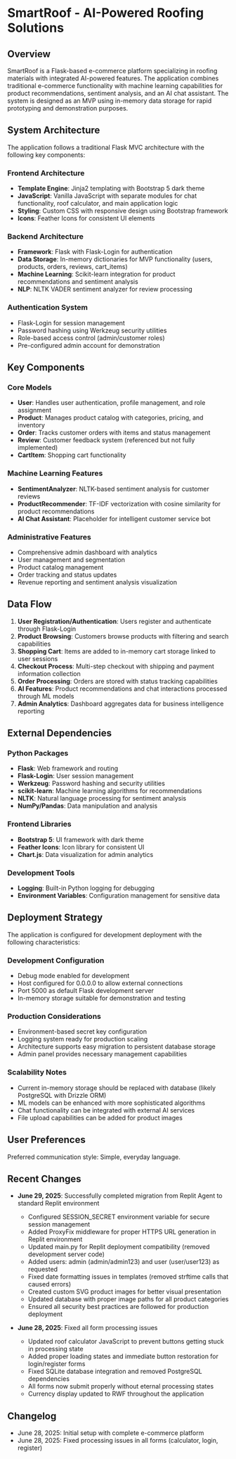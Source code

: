 # SmartRoof - AI-Powered Roofing Solutions

## Overview

SmartRoof is a Flask-based e-commerce platform specializing in roofing materials with integrated AI-powered features. The application combines traditional e-commerce functionality with machine learning capabilities for product recommendations, sentiment analysis, and an AI chat assistant. The system is designed as an MVP using in-memory data storage for rapid prototyping and demonstration purposes.

## System Architecture

The application follows a traditional Flask MVC architecture with the following key components:

### Frontend Architecture
- **Template Engine**: Jinja2 templating with Bootstrap 5 dark theme
- **JavaScript**: Vanilla JavaScript with separate modules for chat functionality, roof calculator, and main application logic
- **Styling**: Custom CSS with responsive design using Bootstrap framework
- **Icons**: Feather Icons for consistent UI elements

### Backend Architecture
- **Framework**: Flask with Flask-Login for authentication
- **Data Storage**: In-memory dictionaries for MVP functionality (users, products, orders, reviews, cart_items)
- **Machine Learning**: Scikit-learn integration for product recommendations and sentiment analysis
- **NLP**: NLTK VADER sentiment analyzer for review processing

### Authentication System
- Flask-Login for session management
- Password hashing using Werkzeug security utilities
- Role-based access control (admin/customer roles)
- Pre-configured admin account for demonstration

## Key Components

### Core Models
- **User**: Handles user authentication, profile management, and role assignment
- **Product**: Manages product catalog with categories, pricing, and inventory
- **Order**: Tracks customer orders with items and status management
- **Review**: Customer feedback system (referenced but not fully implemented)
- **CartItem**: Shopping cart functionality

### Machine Learning Features
- **SentimentAnalyzer**: NLTK-based sentiment analysis for customer reviews
- **ProductRecommender**: TF-IDF vectorization with cosine similarity for product recommendations
- **AI Chat Assistant**: Placeholder for intelligent customer service bot

### Administrative Features
- Comprehensive admin dashboard with analytics
- User management and segmentation
- Product catalog management
- Order tracking and status updates
- Revenue reporting and sentiment analysis visualization

## Data Flow

1. **User Registration/Authentication**: Users register and authenticate through Flask-Login
2. **Product Browsing**: Customers browse products with filtering and search capabilities
3. **Shopping Cart**: Items are added to in-memory cart storage linked to user sessions
4. **Checkout Process**: Multi-step checkout with shipping and payment information collection
5. **Order Processing**: Orders are stored with status tracking capabilities
6. **AI Features**: Product recommendations and chat interactions processed through ML models
7. **Admin Analytics**: Dashboard aggregates data for business intelligence reporting

## External Dependencies

### Python Packages
- **Flask**: Web framework and routing
- **Flask-Login**: User session management
- **Werkzeug**: Password hashing and security utilities
- **scikit-learn**: Machine learning algorithms for recommendations
- **NLTK**: Natural language processing for sentiment analysis
- **NumPy/Pandas**: Data manipulation and analysis

### Frontend Libraries
- **Bootstrap 5**: UI framework with dark theme
- **Feather Icons**: Icon library for consistent UI
- **Chart.js**: Data visualization for admin analytics

### Development Tools
- **Logging**: Built-in Python logging for debugging
- **Environment Variables**: Configuration management for sensitive data

## Deployment Strategy

The application is configured for development deployment with the following characteristics:

### Development Configuration
- Debug mode enabled for development
- Host configured for 0.0.0.0 to allow external connections
- Port 5000 as default Flask development server
- In-memory storage suitable for demonstration and testing

### Production Considerations
- Environment-based secret key configuration
- Logging system ready for production scaling
- Architecture supports easy migration to persistent database storage
- Admin panel provides necessary management capabilities

### Scalability Notes
- Current in-memory storage should be replaced with database (likely PostgreSQL with Drizzle ORM)
- ML models can be enhanced with more sophisticated algorithms
- Chat functionality can be integrated with external AI services
- File upload capabilities can be added for product images

## User Preferences

Preferred communication style: Simple, everyday language.

## Recent Changes

- **June 29, 2025**: Successfully completed migration from Replit Agent to standard Replit environment
  - Configured SESSION_SECRET environment variable for secure session management
  - Added ProxyFix middleware for proper HTTPS URL generation in Replit environment
  - Updated main.py for Replit deployment compatibility (removed development server code)
  - Added users: admin (admin/admin123) and user (user/user123) as requested
  - Fixed date formatting issues in templates (removed strftime calls that caused errors)
  - Created custom SVG product images for better visual presentation
  - Updated database with proper image paths for all product categories
  - Ensured all security best practices are followed for production deployment

- **June 28, 2025**: Fixed all form processing issues
  - Updated roof calculator JavaScript to prevent buttons getting stuck in processing state
  - Added proper loading states and immediate button restoration for login/register forms  
  - Fixed SQLite database integration and removed PostgreSQL dependencies
  - All forms now submit properly without eternal processing states
  - Currency display updated to RWF throughout the application

## Changelog

- June 28, 2025: Initial setup with complete e-commerce platform
- June 28, 2025: Fixed processing issues in all forms (calculator, login, register)
